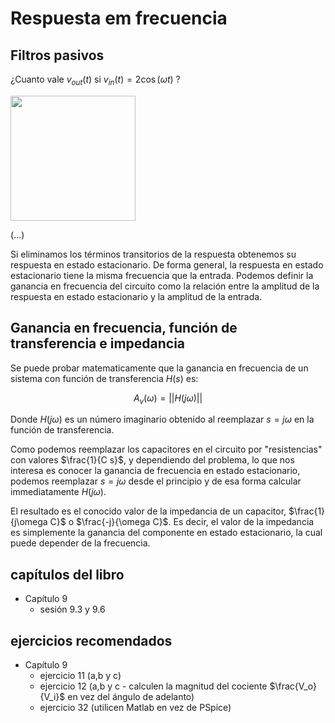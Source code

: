 # Respuesta em frecuencia
## Filtros pasivos

¿Cuanto vale $v_{out} (t)$ si $v_{in} (t) = 2\cos{(\omega t)}$ ?

<img src="https://julianodb.github.io/electronic_circuits_diagrams/RC_lowpass.png" width="200"> 

(...)

Si eliminamos los términos transitorios de la respuesta obtenemos su respuesta en estado estacionario. De forma general, la respuesta en estado estacionario tiene la misma frecuencia que la entrada. Podemos definir la ganancia en frecuencia del circuito como la relación entre la amplitud de la respuesta en estado estacionario y la amplitud de la entrada.

## Ganancia en frecuencia, función de transferencia e impedancia

Se puede probar matematicamente que la ganancia en frecuencia de un sistema con función de transferencia $H(s)$ es:

$$A_v(\omega) = ||H(j\omega)||$$

Donde $H(j\omega)$ es un número imaginario obtenido al reemplazar $s=j\omega$ en la función de transferencia.

Como podemos reemplazar los capacitores en el circuito por "resistencias" con valores $\frac{1}{C s}$, y dependiendo del problema, lo que nos interesa es conocer la ganancia de frecuencia en estado estacionario, podemos reemplazar $s= j\omega$ desde el principio y de esa forma calcular immediatamente $H(j\omega)$. 

El resultado es el conocido valor de la impedancia de un capacitor, $\frac{1}{j\omega C}$ o $\frac{-j}{\omega C}$. Es decir, el valor de la impedancia es simplemente la ganancia del componente en estado estacionario, la cual puede depender de la frecuencia.

## capítulos del libro
- Capítulo 9
  - sesión 9.3 y 9.6

## ejercicios recomendados
- Capítulo 9
  - ejercicio 11 (a,b y c)
  - ejercicio 12 (a,b y c - calculen la magnitud del cociente $\frac{V_o}{V_i}$ en vez del ángulo de adelanto)
  - ejercicio 32 (utilicen Matlab en vez de PSpice)
